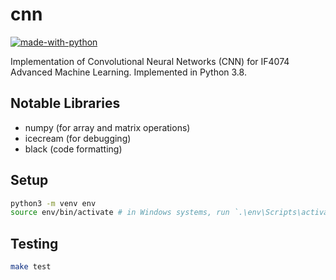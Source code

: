 # cnn

[![made-with-python](https://img.shields.io/badge/Made%20with-Python%203.8-1f425f.svg)](https://www.python.org/)

Implementation of Convolutional Neural Networks (CNN) for IF4074 Advanced Machine Learning. Implemented in Python 3.8.

## Notable Libraries
- numpy (for array and matrix operations)
- icecream (for debugging)
- black (code formatting)

## Setup

```bash
python3 -m venv env
source env/bin/activate # in Windows systems, run `.\env\Scripts\activate`
```

## Testing

```bash
make test 
```
